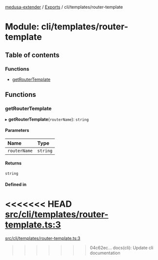 [medusa-extender](../README.md) / [Exports](../modules.md) / cli/templates/router-template

# Module: cli/templates/router-template

## Table of contents

### Functions

- [getRouterTemplate](cli_templates_router_template.md#getroutertemplate)

## Functions

### getRouterTemplate

▸ **getRouterTemplate**(`routerName`): `string`

#### Parameters

| Name | Type |
| :------ | :------ |
| `routerName` | `string` |

#### Returns

`string`

#### Defined in

<<<<<<< HEAD
[src/cli/templates/router-template.ts:3](https://github.com/adrien2p/medusa-extender/blob/8d611e7/src/cli/templates/router-template.ts#L3)
=======
[src/cli/templates/router-template.ts:3](https://github.com/adrien2p/medusa-extender/blob/b9aa690/src/cli/templates/router-template.ts#L3)
>>>>>>> 04c62ec... docs(cli): Update cli documentation
